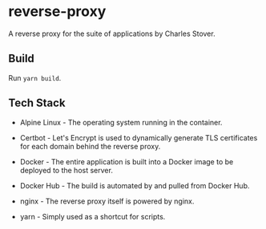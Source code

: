 # reverse-proxy
A reverse proxy for the suite of applications by Charles Stover.

## Build
Run `yarn build`.

## Tech Stack

* Alpine Linux - The operating system running in the container.

* Certbot - Let's Encrypt is used to dynamically generate TLS certificates for each domain behind the reverse proxy.

* Docker - The entire application is built into a Docker image to be deployed to the host server.

* Docker Hub - The build is automated by and pulled from Docker Hub.

* nginx - The reverse proxy itself is powered by nginx.

* yarn - Simply used as a shortcut for scripts.
